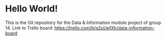 # Hello World!

This is the Git repository for the Data & Information module project of group 14.
Link to Trello board: https://trello.com/b/q2uUefXh/data-information-board